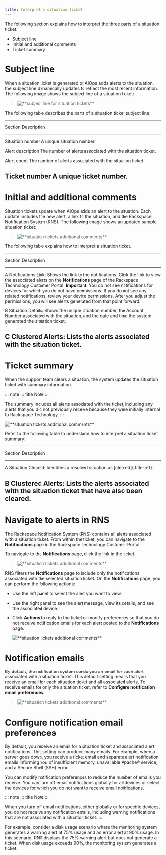 ```yaml
---
title: Interpret a situation ticket
---
```


The following section explains how to interpret the three parts of a
situation ticket:

-   Subject line
-   Initial and additional comments
-   Ticket summary

# Subject line

When a situation ticket is generated or AIOps adds alerts to the
situation, the subject line dynamically updates to reflect the most
recent information. The following image shows the subject line of a
situation ticket:

> ![\*\*subject line for situation tickets\*\*](/_images/situation_subject.png)

The following table describes the parts of a situation ticket subject
line:

  -----------------------------------------------------------------------
  Section                             Description
  ----------------------------------- -----------------------------------
  Situation number                    A unique situation number.

  Alert description                   The number of alerts associated
                                      with the situation ticket.

  Alert count                         The number of alerts associated
                                      with the situation ticket.

  Ticket number                       A unique ticket number.
  -----------------------------------------------------------------------

# Initial and additional comments

Situation tickets update when AIOps adds an alert to the situation. Each
update includes the new alert, a link to the situation, and the
Rackspace Notification System (RNS). The following image shows an
updated sample situation ticket:

> ![\*\*situation tickets additional comments\*\*](/_images/additional_comments.png)

The following table explains how to interpret a situation ticket.

  -----------------------------------------------------------------------
  Section                             Description
  ----------------------------------- -----------------------------------
  A                                   Notifications Link: Shows the link
                                      to the notifications. Click the
                                      link to view the associated alerts
                                      on the **Notifications** page of
                                      the Rackspace Technology Customer
                                      Portal. **Important**: You do not
                                      see notifications for devices for
                                      which you do not have permissions.
                                      If you do not see any related
                                      notifications, review your device
                                      permissions. After you adjust the
                                      permissions, you will see alerts
                                      generated from that point forward.

  B                                   Situation Details: Shows the unique
                                      situation number, the Account
                                      Number associated with the
                                      situation, and the date and time
                                      the system generated the situation
                                      ticket.

  C                                   Clustered Alerts: Lists the alerts
                                      associated with the situation
                                      ticket.
  -----------------------------------------------------------------------

# Ticket summary

When the support team clears a situation, the system updates the
situation ticket with summary information.

::: note
::: title
Note
:::

The summary includes all alerts associated with the ticket, including
any alerts that you did not previously receive because they were
initially internal to Rackspace Technology.
:::

![\*\*situation tickets additional comments\*\*](/_images/ticket_summary.png)

Refer to the following table to understand how to interpret a situation
ticket summary:

  -----------------------------------------------------------------------
  Section                             Description
  ----------------------------------- -----------------------------------
  A                                   Situation Cleared: Identifies a
                                      resolved situation as
                                      [cleared]{.title-ref}.

  B                                   Clustered Alerts: Lists the alerts
                                      associated with the situation
                                      ticket that have also been cleared.
  -----------------------------------------------------------------------

# Navigate to alerts in RNS

The Rackspace Notification System (RNS) contains all alerts associated
with a situation ticket. From within the ticket, you can navigate to the
**Notifications** page in the Rackspace Technology Customer Portal.

To navigate to the **Notifications** page, click the link in the ticket.

> ![\*\*situation tickets additional comments\*\*](/_images/rns.png)

RNS filters the **Notifications** page to include only the notifications
associated with the selected situation ticket. On the **Notifications**
page, you can perform the following actions:

-   Use the left panel to select the alert you want to view.

-   Use the right panel to see the alert message, view its details, and
    see the associated device.

-   Click **Actions** to reply to the ticket or modify preferences so
    that you do not receive notification emails for each alert posted to
    the **Notifications** page.

    ![\*\*situation tickets additional comments\*\*](/_images/rns2.png)

# Notification emails

By default, the notification system sends you an email for each alert
associated with a situation ticket. This default setting means that you
receive an email for each situation ticket and all associated alerts. To
receive emails for only the situation ticket, refer to **Configure
notification email preferences**.

> ![\*\*situation tickets additional comments\*\*](/_images/situation_email.png)

# Configure notification email preferences

By default, you receive an email for a situation ticket and associated
alert notifications. This setting can produce many emails. For example,
when a server goes down, you receive a ticket email and separate alert
notification emails informing you of insufficient memory, unavailable
Apache® service, and a Secure Shell (SSH) error.

You can modify notification preferences to reduce the number of emails
you receive. You can turn off email notifications globally for all
devices or select the devices for which you do not want to receive email
notifications.

::: note
::: title
Note
:::

When you turn off email notifications, either globally or for specific
devices, you do not receive any notification emails, including warning
notifications that are not associated with a situation ticket.
:::

For example, consider a disk usage scenario where the monitoring system
generates a warning alert at 75% usage and an error alert at 90% usage.
In this scenario, RNS displays the 75% warning alert but does not
generate a ticket. When disk usage exceeds 90%, the monitoring system
generates a ticket.
